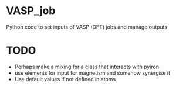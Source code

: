 # VASP_job
Python code to set inputs of VASP (DFT) jobs and manage outputs

# TODO
- Perhaps make a mixing for a class that interacts with pyiron
- use elements for input for magnetism and somehow synergise it
- Use default values if not defined in atoms